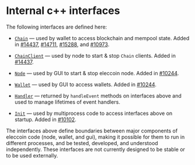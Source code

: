# Internal c++ interfaces

The following interfaces are defined here:

* [`Chain`](chain.h) — used by wallet to access blockchain and mempool state. Added in [#14437](https://github.com/eleccoin/eleccoin/pull/14437), [#14711](https://github.com/eleccoin/eleccoin/pull/14711), [#15288](https://github.com/eleccoin/eleccoin/pull/15288), and [#10973](https://github.com/eleccoin/eleccoin/pull/10973).

* [`ChainClient`](chain.h) — used by node to start & stop `Chain` clients. Added in [#14437](https://github.com/eleccoin/eleccoin/pull/14437).

* [`Node`](node.h) — used by GUI to start & stop eleccoin node. Added in [#10244](https://github.com/eleccoin/eleccoin/pull/10244).

* [`Wallet`](wallet.h) — used by GUI to access wallets. Added in [#10244](https://github.com/eleccoin/eleccoin/pull/10244).

* [`Handler`](handler.h) — returned by `handleEvent` methods on interfaces above and used to manage lifetimes of event handlers.

* [`Init`](init.h) — used by multiprocess code to access interfaces above on startup. Added in [#10102](https://github.com/eleccoin/eleccoin/pull/10102).

The interfaces above define boundaries between major components of eleccoin code (node, wallet, and gui), making it possible for them to run in different processes, and be tested, developed, and understood independently. These interfaces are not currently designed to be stable or to be used externally.
